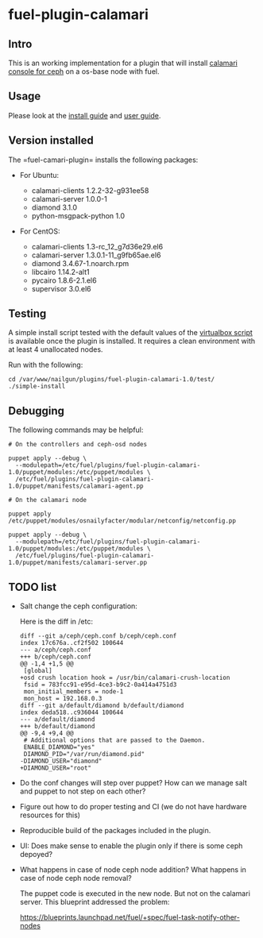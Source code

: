 fuel-plugin-calamari
====================

Intro
-----

This is an working implementation for a plugin that will install
[calamari console for ceph](https://ceph.com/category/calamari/) on a
os-base node with fuel.

Usage
-----

Please look at the [install guide](doc/source/installation-guide.rst)
and [user guide](doc/source/user-guide.rst).

Version installed
-----------------

The =fuel-camari-plugin= installs the following packages:

- For Ubuntu:

  - calamari-clients 1.2.2-32-g931ee58
  - calamari-server 1.0.0-1
  - diamond 3.1.0
  - python-msgpack-python 1.0

- For CentOS:

  - calamari-clients 1.3-rc_12_g7d36e29.el6
  - calamari-server 1.3.0.1-11_g9fb65ae.el6
  - diamond 3.4.67-1.noarch.rpm
  - libcairo 1.14.2-alt1
  - pycairo 1.8.6-2.1.el6
  - supervisor 3.0.el6

Testing
-------

A simple install script tested with the default values of the
[virtualbox
script](https://github.com/stackforge/fuel-main/blob/master/virtualbox/README.md)
is available once the plugin is installed.  It requires a clean
environment with at least 4 unallocated nodes.

Run with the following:

```
cd /var/www/nailgun/plugins/fuel-plugin-calamari-1.0/test/
./simple-install
```

Debugging
---------

The following commands may be helpful:

```
# On the controllers and ceph-osd nodes

puppet apply --debug \
  --modulepath=/etc/fuel/plugins/fuel-plugin-calamari-1.0/puppet/modules:/etc/puppet/modules \
  /etc/fuel/plugins/fuel-plugin-calamari-1.0/puppet/manifests/calamari-agent.pp

# On the calamari node

puppet apply /etc/puppet/modules/osnailyfacter/modular/netconfig/netconfig.pp

puppet apply --debug \
  --modulepath=/etc/fuel/plugins/fuel-plugin-calamari-1.0/puppet/modules:/etc/puppet/modules \
  /etc/fuel/plugins/fuel-plugin-calamari-1.0/puppet/manifests/calamari-server.pp
```

TODO list
---------

- Salt change the ceph configuration:

  Here is the diff in /etc:

      diff --git a/ceph/ceph.conf b/ceph/ceph.conf
      index 17c676a..cf2f502 100644
      --- a/ceph/ceph.conf
      +++ b/ceph/ceph.conf
      @@ -1,4 +1,5 @@
       [global]
      +osd crush location hook = /usr/bin/calamari-crush-location
       fsid = 783fcc91-e95d-4ce3-b9c2-0a414a4751d3
       mon_initial_members = node-1
       mon_host = 192.168.0.3
      diff --git a/default/diamond b/default/diamond
      index deda518..c936044 100644
      --- a/default/diamond
      +++ b/default/diamond
      @@ -9,4 +9,4 @@
       # Additional options that are passed to the Daemon.
       ENABLE_DIAMOND="yes"
       DIAMOND_PID="/var/run/diamond.pid"
      -DIAMOND_USER="diamond"
      +DIAMOND_USER="root"

- Do the conf changes will step over puppet?  How can we manage salt
  and puppet to not step on each other?

- Figure out how to do proper testing and CI (we do not have hardware
  resources for this)

- Reproducible build of the packages included in the plugin.

- UI: Does make sense to enable the plugin only if there is some ceph
  depoyed?

- What happens in case of node ceph node addition?
  What happens in case of node ceph node removal?

  The puppet code is executed in the new node.  But not on the
  calamari server.  This blueprint addressed the problem:

  https://blueprints.launchpad.net/fuel/+spec/fuel-task-notify-other-nodes